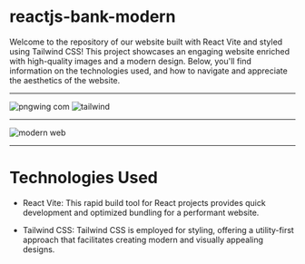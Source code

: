 # reactjs-bank-modern

Welcome to the repository of our website built with React Vite and styled using Tailwind CSS! This project showcases an engaging website enriched with high-quality images and a modern design. Below, you'll find information on the technologies used, and how to navigate and appreciate the aesthetics of the website.

<hr/>

![pngwing com](https://github.com/DiegoGarea/reactjs-bank-modern/assets/124759506/4a42fe3b-917b-4270-ac41-208253a4d9d9) ![tailwind](https://github.com/DiegoGarea/reactjs-bank-modern/assets/124759506/c0be9b6d-01b3-4f4b-ba4c-4a7843e3ab63)

<hr/>

![modern web](https://github.com/DiegoGarea/reactjs-bank-modern/assets/124759506/74fd0e5d-e3ad-4166-9b6b-d7d6ff24e95f)


<hr/>

# Technologies Used

- React Vite: This rapid build tool for React projects provides quick development and optimized bundling for a performant website.

- Tailwind CSS: Tailwind CSS is employed for styling, offering a utility-first approach that facilitates creating modern and visually appealing designs.
